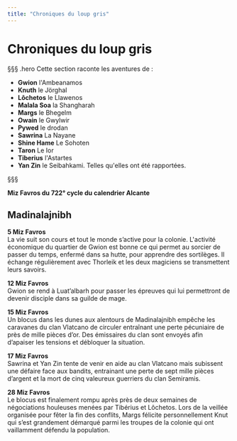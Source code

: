 ```yaml
---
title: "Chroniques du loup gris"
---
```

# Chroniques du loup gris

§§§ .hero
Cette section raconte les aventures de :

- **Gwion** l'Ambeanamos
- **Knuth** le Jörghal
- **Lôchetos** le Llawenos
- **Malala Soa** la Shangharah
- **Margs** le Bhegelm
- **Owain** le Gwylwir
- **Pywed** le drodan
- **Sawrina** La Nayane
- **Shine Hame** Le Sohoten
- **Taron** Le Ior
- **Tiberius** l'Astartes
- **Yan Zin** le Seibahkami.
Telles qu'elles ont été rapportées.

§§§

**Miz Favros du 722° cycle du calendrier Alcante**  

## Madinalajnibh   

**5 Miz Favros**  
La vie suit son cours et tout le monde s’active pour la colonie. L'activité économique du quartier de Gwion est bonne ce qui permet au sorcier de passer du temps, enfermé dans sa hutte, pour apprendre des sortilèges. Il échange régulièrement avec Thorleik et les deux magiciens se transmettent leurs savoirs.  

**12 Miz Favros**     
Gwion se rend à Luat’albarh pour passer les épreuves qui lui permettront de devenir disciple dans sa guilde de mage.    

**15 Miz Favros**  
Un blocus dans les dunes aux alentours de Madinalajnibh empêche les caravanes du clan Vlatcano de circuler entraînant une perte pécuniaire de près de mille pièces d’or. Des émissaires du clan sont envoyés afin d’apaiser les tensions et débloquer la situation.  

**17 Miz Favros**   
Sawrina et Yan Zin tente de venir en aide au clan Vlatcano mais subissent une défaire face aux bandits, entrainant une perte de sept mille pièces d’argent et la mort de cinq valeureux guerriers du clan Semiramis.  

**28 Miz Favros**   
Le blocus est finalement rompu après près de deux semaines de négociations houleuses menées par Tibérius et Lôchetos. Lors de la veillée organisée pour fêter la fin des conflits, Margs félicite personnellement Knut qui s’est grandement démarqué parmi les troupes de la colonie qui ont vaillamment défendu la population.   
